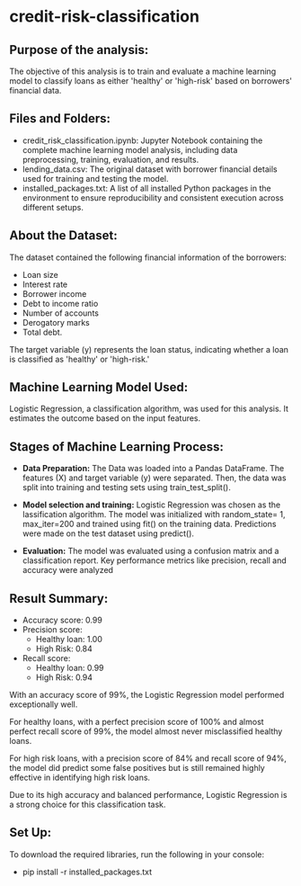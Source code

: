 # credit-risk-classification
## Purpose of the analysis:
The objective of this analysis is to train and evaluate a machine learning model to classify loans as either 'healthy' or 'high-risk' based on borrowers' financial data.

## Files and Folders:
* credit_risk_classification.ipynb: Jupyter Notebook containing the complete machine learning model analysis, including data preprocessing, training, evaluation, and results.
* lending_data.csv: The original dataset with borrower financial details used for training and testing the model.
* installed_packages.txt: A list of all installed Python packages in the environment to ensure reproducibility and consistent execution across different setups.


## About the Dataset:
The dataset contained the following financial information of the borrowers:
* Loan size
* Interest rate
* Borrower income
* Debt to income ratio
* Number of accounts
* Derogatory marks
* Total debt. 
<p>The target variable (y) represents the loan status, indicating whether a loan is classified as 'healthy' or 'high-risk.' </p>

## Machine Learning Model Used:
Logistic Regression, a classification algorithm, was used for this analysis. It estimates the outcome based on the input features. 

## Stages of Machine Learning Process:
* **Data Preparation:** The Data was loaded into a Pandas DataFrame. The features (X) and target variable (y) were separated. Then, the data was split into training and testing sets using train_test_split().
* **Model selection and training:** Logistic Regression was chosen as the lassification algorithm. The model was initialized with random_state= 1, max_iter=200 and trained using fit() on the training data. Predictions were made on the test dataset using predict().

* **Evaluation:** The model was evaluated using a confusion matrix and a classification report. Key performance metrics like precision, recall and accuracy were analyzed

## Result Summary:
* Accuracy score: 0.99
* Precision score:
    - Healthy loan: 1.00
    - High Risk: 0.84
* Recall score:    
    - Healthy loan: 0.99
    - High Risk: 0.94
<p> With an accuracy score of 99%, the Logistic Regression model performed exceptionally well. 
<p> For healthy loans, with a perfect precision score of 100% and almost perfect recall score of 99%, the model almost never misclassified healthy loans.</p>
<p> For high risk loans, with a precision score of 84% and recall score of 94%, the model did predict some false positives but is still remained highly effective in identifying high risk loans.</p>  
<p>Due to its high accuracy and balanced performance, Logistic Regression is a strong choice for this classification task.

## Set Up:

To download the required libraries, run the following in your console:

* pip install -r installed_packages.txt









